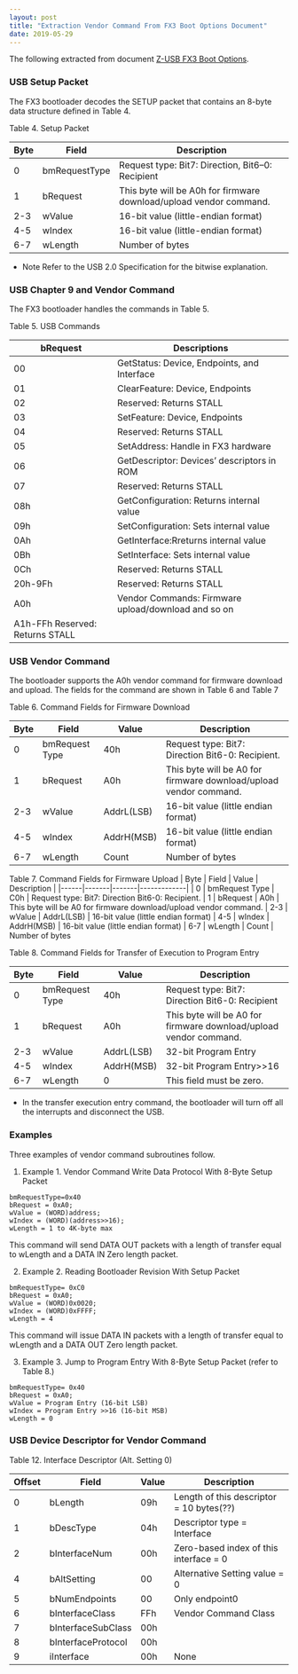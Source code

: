 ```yaml
---
layout: post
title: "Extraction Vendor Command From FX3 Boot Options Document"
date: 2019-05-29
---
```


The following extracted from document [Z-USB FX3 Boot Options](http://eng.eewiki.net/app/db_page/get_file.php?docid=55346).

### USB Setup Packet

   The FX3 bootloader decodes the SETUP packet that
   contains an 8-byte data structure defined in Table 4.

   Table 4. Setup Packet

   | Byte |  Field         | Description  |
   |------|----------------|--------------|
   |  0   | bmRequestType  | Request type: Bit7: Direction, Bit6–0: Recipient |
   |  1   | bRequest       | This byte will be A0h for firmware download/upload vendor command. |
   | 2-3  | wValue         | 16-bit value (little-endian format)  |
   | 4-5  | wIndex         | 16-bit value (little-endian format)  |
   | 6-7  | wLength        | Number of bytes                      |

* Note Refer to the USB 2.0 Specification for the bitwise explanation.

### USB Chapter 9 and Vendor Command

   The FX3 bootloader handles the commands in Table 5.

   Table 5. USB Commands

| bRequest | Descriptions                     |
|----------|----------------------------------|
| 00       | GetStatus: Device, Endpoints, and Interface
| 01 | ClearFeature: Device, Endpoints
| 02 | Reserved: Returns STALL
| 03 | SetFeature: Device, Endpoints
| 04 | Reserved: Returns STALL
| 05 | SetAddress: Handle in FX3 hardware
| 06 | GetDescriptor: Devices’ descriptors in ROM
| 07 | Reserved: Returns STALL
| 08h| GetConfiguration: Returns internal value
| 09h| SetConfiguration: Sets internal value
| 0Ah| GetInterface:Rreturns internal value
| 0Bh| SetInterface: Sets internal value
| 0Ch| Reserved: Returns STALL
| 20h-9Fh | Reserved: Returns STALL
| A0h| Vendor Commands: Firmware upload/download and so on
| A1h-FFh Reserved: Returns STALL

### USB Vendor Command

   The bootloader supports the A0h vendor command for
   firmware download and upload. The fields for the
   command are shown in Table 6 and Table 7

   Table 6. Command Fields for Firmware Download

| Byte | Field | Value | Description |
|------|-------|-------|-------------|
| 0 | bmRequest Type | 40h | Request type: Bit7: Direction Bit6-0: Recipient.
| 1 | bRequest       | A0h | This byte will be A0 for firmware download/upload vendor command.
| 2-3 | wValue       | AddrL(LSB) | 16-bit value (little endian format)
| 4-5 | wIndex       | AddrH(MSB) | 16-bit value (little endian format)
| 6-7 | wLength      | Count      | Number of bytes

   Table 7. Command Fields for Firmware Upload
| Byte | Field | Value | Description |
|------|-------|-------|-------------|
| 0    | bmRequest Type | C0h | Request type: Bit7: Direction Bit6-0: Recipient.
| 1    | bRequest       | A0h | This byte will be A0 for firmware download/upload vendor command.
| 2-3 | wValue       | AddrL(LSB) | 16-bit value (little endian format)
| 4-5 | wIndex       | AddrH(MSB) | 16-bit value (little endian format)
| 6-7 | wLength      | Count      | Number of bytes

 Table 8. Command Fields for Transfer of Execution to
Program Entry

| Byte | Field | Value | Description |
|------|-------|-------|-------------|
| 0    | bmRequest Type | 40h        |Request type: Bit7: Direction Bit6-0: Recipient
| 1    | bRequest       | A0h        | This byte will be A0 for firmware download/upload vendor command.
| 2-3  | wValue         | AddrL(LSB) | 32-bit Program Entry
| 4-5  | wIndex         | AddrH(MSB) | 32-bit Program Entry>>16
| 6-7  | wLength        |  0         | This field must be zero.

 * In the transfer execution entry command, the bootloader
   will turn off all the interrupts and disconnect the USB.

### Examples 

Three examples of vendor command subroutines follow.

1. Example 1. Vendor Command Write Data Protocol With 8-Byte Setup Packet
```
bmRequestType=0x40
bRequest = 0xA0;
wValue = (WORD)address;
wIndex = (WORD)(address>>16);
wLength = 1 to 4K-byte max
```
This command will send DATA OUT packets with a length of transfer equal to wLength and a DATA IN Zero length packet.

2. Example 2. Reading Bootloader Revision With Setup Packet
```
bmRequestType= 0xC0
bRequest = 0xA0;
wValue = (WORD)0x0020;
wIndex = (WORD)0xFFFF;
wLength = 4
```
This command will issue DATA IN packets with a length of transfer equal to wLength and a DATA OUT Zero length packet.

3. Example 3. Jump to Program Entry With 8-Byte Setup Packet (refer to Table 8.)
```
bmRequestType= 0x40
bRequest = 0xA0;
wValue = Program Entry (16-bit LSB)
wIndex = Program Entry >>16 (16-bit MSB)
wLength = 0
```

### USB Device Descriptor for Vendor Command

Table 12. Interface Descriptor (Alt. Setting 0)

| Offset | Field   | Value | Description |
|--------|---------|-------|-------------|
| 0      | bLength | 09h   | Length of this descriptor = 10 bytes(??)
| 1      | bDescType | 04h | Descriptor type = Interface
| 2      | bInterfaceNum | 00h | Zero-based index of this interface = 0
| 4      | bAltSetting   | 00  |Alternative Setting value = 0
| 5      | bNumEndpoints | 00  | Only endpoint0
| 6      | bInterfaceClass | FFh | Vendor Command Class
| 7      | bInterfaceSubClass | 00h |
| 8      | bInterfaceProtocol | 00h
| 9      | iInterface         | 00h | None

